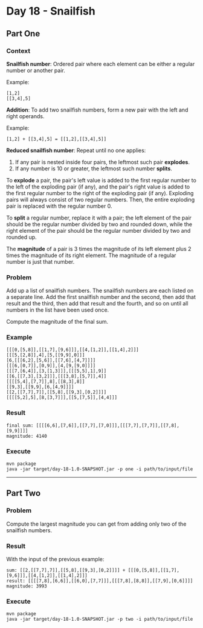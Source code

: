 # Day 18 - Snailfish

## Part One

### Context

**Snailfish number**:
Ordered pair where each element can be either a regular number or another pair.

Example:
```text
[1,2]
[[3,4],5]
```

**Addition**:
To add two snailfish numbers, form a new pair with the left and right operands.

Example:
```text
[1,2] + [[3,4],5] = [[1,2],[[3,4],5]]
```

**Reduced snailfish number**:
Repeat until no one applies:
1. If any pair is nested inside four pairs, the leftmost such pair **explodes**.
2. If any number is 10 or greater, the leftmost such number **splits**.

To **explode** a pair, the pair's left value is added to the first regular number to the left of the exploding pair (if any), and the pair's right value is added to the first regular number to the right of the exploding pair (if any).
Exploding pairs will always consist of two regular numbers. 
Then, the entire exploding pair is replaced with the regular number 0.

To **split** a regular number, replace it with a pair; the left element of the pair should be the regular number divided by two and rounded down, while the right element of the pair should be the regular number divided by two and rounded up.

The **magnitude** of a pair is 3 times the magnitude of its left element plus 2 times the magnitude of its right element. 
The magnitude of a regular number is just that number.

### Problem

Add up a list of snailfish numbers.
The snailfish numbers are each listed on a separate line.
Add the first snailfish number and the second, then add that result and the third, then add that result and the fourth, and so on until all numbers in the list have been used once.

Compute the magnitude of the final sum.

### Example
```text
[[[0,[5,8]],[[1,7],[9,6]]],[[4,[1,2]],[[1,4],2]]]
[[[5,[2,8]],4],[5,[[9,9],0]]]
[6,[[[6,2],[5,6]],[[7,6],[4,7]]]]
[[[6,[0,7]],[0,9]],[4,[9,[9,0]]]]
[[[7,[6,4]],[3,[1,3]]],[[[5,5],1],9]]
[[6,[[7,3],[3,2]]],[[[3,8],[5,7]],4]]
[[[[5,4],[7,7]],8],[[8,3],8]]
[[9,3],[[9,9],[6,[4,9]]]]
[[2,[[7,7],7]],[[5,8],[[9,3],[0,2]]]]
[[[[5,2],5],[8,[3,7]]],[[5,[7,5]],[4,4]]]
```

### Result
```text
final sum: [[[[6,6],[7,6]],[[7,7],[7,0]]],[[[7,7],[7,7]],[[7,8],[9,9]]]]
magnitude: 4140
```

### Execute
```shell
mvn package
java -jar target/day-18-1.0-SNAPSHOT.jar -p one -i path/to/input/file
```

---

## Part Two

### Problem

Compute the largest magnitude you can get from adding only two of the snailfish numbers.

### Result

With the input of the previous example:
```text
sum: [[2,[[7,7],7]],[[5,8],[[9,3],[0,2]]]] + [[[0,[5,8]],[[1,7],[9,6]]],[[4,[1,2]],[[1,4],2]]]
result: [[[[7,8],[6,6]],[[6,0],[7,7]]],[[[7,8],[8,8]],[[7,9],[0,6]]]]
magnitude: 3993
```

### Execute

```shell
mvn package
java -jar target/day-18-1.0-SNAPSHOT.jar -p two -i path/to/input/file
```